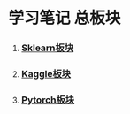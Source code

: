 # 学习笔记 总板块

1. ### [Sklearn板块](https://github.com/BI4O/ML_git_repos/tree/master/sklearn_learning)

2. ### [Kaggle板块](https://github.com/BI4O/ML_git_repos/tree/master/kaggle_titanic)

3. ### [Pytorch板块](https://github.com/BI4O/ML_git_repos/tree/master/pytorch_learning)

   

